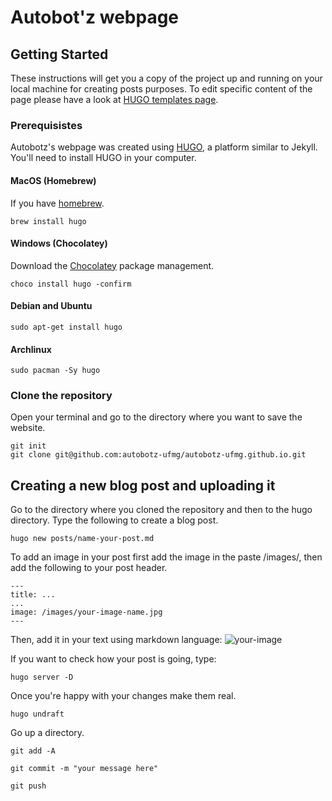 # Autobot'z webpage

## Getting Started

These instructions will get you a copy of the project up and running on your local 
machine for creating posts purposes. To edit specific content of the page please have a look
at [HUGO templates page](https://gohugo.io/templates/).

### Prerequisistes

Autobotz's webpage was created using [HUGO](https://gohugo.io/), a platform similar to 
Jekyll. You'll need to install HUGO in your computer.

#### MacOS (Homebrew)

If you have [homebrew](https://brew.sh/).

```
brew install hugo
```

#### Windows (Chocolatey)

Download the [Chocolatey](https://chocolatey.org/) package management.

```
choco install hugo -confirm
```

#### Debian and Ubuntu

```
sudo apt-get install hugo
```

#### Archlinux

```
sudo pacman -Sy hugo
```

### Clone the repository

Open your terminal and go to the directory where you want to save the website.

```
git init
git clone git@github.com:autobotz-ufmg/autobotz-ufmg.github.io.git
```

## Creating a new blog post and uploading it

Go to the directory where you cloned the repository and then to the hugo directory. Type the following to create a blog post.

```
hugo new posts/name-your-post.md
```

To add an image in your post first add the image in the paste /images/, then add the following to your post header.

```
---
title: ...
...
image: /images/your-image-name.jpg
---
```

Then, add it in your text using markdown language:
![your-image](/images/your-image-name.jpg)

If you want to check how your post is going, type:

```
hugo server -D
```

Once you're happy with your changes make them real.

```
hugo undraft
```

Go up a directory.

```
git add -A

git commit -m "your message here"

git push
```